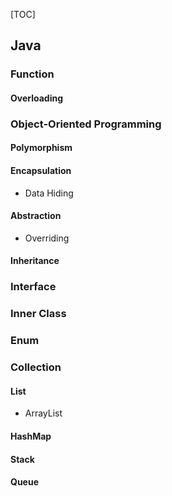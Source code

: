 [TOC]

## Java

### Function

#### Overloading



### Object-Oriented Programming

#### Polymorphism

#### Encapsulation

- Data Hiding

#### Abstraction

- Overriding

#### Inheritance



### Interface



### Inner Class



### Enum



### Collection

#### List

- ArrayList

#### HashMap

#### Stack

#### Queue

